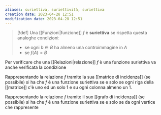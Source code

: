 ```yaml
---
aliases: suriettiva, suriettività, suriettiva
creation date: 2023-04-28 12:51
modification date: 2023-04-28 12:51
---
```


>[!def]
>Una [[Funzioni|funzione]] $f$ è **suriettiva** se rispetta questa analoghe condizioni:
>- se ogni $b \in B$ ha almeno una controimmagine in $A$
>- se $f(A) = B$

Per verificare che una [[Relazioni|relazione]] $f$ è una funzione suriettiva va anche verificata la condizione

Rappresentando la relazione $f$ tramite la sua [[matrice di incidenza]] (se possibile) si ha che $f$ è una funzione suriettiva se e solo se ogni riga della [[matrice]] c'è uno ed un solo $1$ e su ogni colonna almeno un $1$.

Rappresentando la relazione $f$ tramite il suo [[grafo di incidenza]] (se possibile) si ha che $f$ è una funzione suriettiva se e solo se da ogni vertice che rappresente